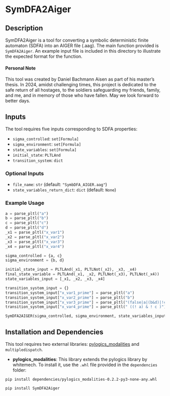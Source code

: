 # SymDFA2Aiger

## Description

SymDFA2Aiger is a tool for converting a symbolic deterministic finite automaton (SDFA) into an AIGER file (.aag). The main function provided is `SymDFA2Aiger`. 
An example input file is included in this directory to illustrate the expected format for the function.

#### Personal Note

This tool was created by Daniel Bachmann Aisen as part of his master’s thesis. 
In 2024, amidst challenging times, this project is dedicated to the safe return of all hostages, to the soldiers safeguarding my friends, family, and me, and in memory of those who have fallen. 
May we look forward to better days.

## Inputs

The tool requires five inputs corresponding to SDFA properties:

- `sigma_controlled`: `set[Formula]`
- `sigma_environment`: `set[Formula]`
- `state_variables`: `set[Formula]`
- `initial_state`: `PLTLAnd`
- `transition_system`: `dict`

### Optional Inputs

- `file_name`: `str` (default: `"SymbDFA_AIGER.aag"`)
- `state_variables_return_dict`: `dict` (default: `None`)

### Example Usage

```python
a = parse_pltl("a")
b = parse_pltl("b")
c = parse_pltl("c")
d = parse_pltl("d")
_x1 = parse_pltl("x_var1")
_x2 = parse_pltl("x_var2")
_x3 = parse_pltl("x_var3")
_x4 = parse_pltl("x_var4")

sigma_controlled = {a, c}
sigma_environment = {b, d}

initial_state_input = PLTLAnd(_x1, PLTLNot(_x2), _x3, _x4)
final_state_variable = PLTLAnd(_x1, _x2, PLTLNot(_x3), PLTLNot(_x4))
state_variables_input = [_x1, _x2, _x3, _x4]

transition_system_input = {}
transition_system_input["x_var1_prime"] = parse_pltl("a")
transition_system_input["x_var2_prime"] = parse_pltl("b")
transition_system_input["x_var3_prime"] = parse_pltl("(false|a|(b&d)|!c)")
transition_system_input["x_var4_prime"] = parse_pltl(" ((! a) & ! c )")

SymDFA2AIGER(sigma_controlled, sigma_environment, state_variables_input, initial_state_input, transition_system_input, final_state_variable, "experiment_aiger.aag")
```


## Installation and Dependencies

This tool requires two external libraries: [pylogics_modalities](https://github.com/danielaisen/pylogics_modalities) and `multipledispatch`.

- **pylogics_modalities**: This library extends the pylogics library by whitemech. To install it, use the `.whl` file provided in the `dependencies` folder:

`pip install dependencies/pylogics_modalities-0.2.2-py3-none-any.whl`

```bash
pip install SymDFA2Aiger
